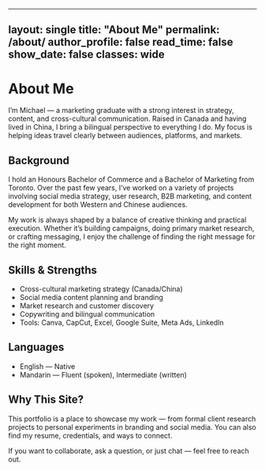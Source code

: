 
---
layout: single
title: "About Me"
permalink: /about/
author_profile: false
read_time: false
show_date: false
classes: wide
---

# About Me

I’m Michael — a marketing graduate with a strong interest in strategy, content, and cross-cultural communication. Raised in Canada and having lived in China, I bring a bilingual perspective to everything I do. My focus is helping ideas travel clearly between audiences, platforms, and markets.

## Background

I hold an Honours Bachelor of Commerce and a Bachelor of Marketing from Toronto. Over the past few years, I’ve worked on a variety of projects involving social media strategy, user research, B2B marketing, and content development for both Western and Chinese audiences.

My work is always shaped by a balance of creative thinking and practical execution. Whether it’s building campaigns, doing primary market research, or crafting messaging, I enjoy the challenge of finding the right message for the right moment.

## Skills & Strengths

- Cross-cultural marketing strategy (Canada/China)
- Social media content planning and branding
- Market research and customer discovery
- Copywriting and bilingual communication
- Tools: Canva, CapCut, Excel, Google Suite, Meta Ads, LinkedIn

## Languages

- English — Native
- Mandarin — Fluent (spoken), Intermediate (written)

## Why This Site?

This portfolio is a place to showcase my work — from formal client research projects to personal experiments in branding and social media. You can also find my resume, credentials, and ways to connect.

If you want to collaborate, ask a question, or just chat — feel free to reach out.
